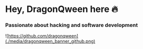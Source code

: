 # Hey, DragonQween here 🔥
### Passionate about hacking and software development

![https://github.com/dragonqween](./media/dragonqween_banner_github.png)

